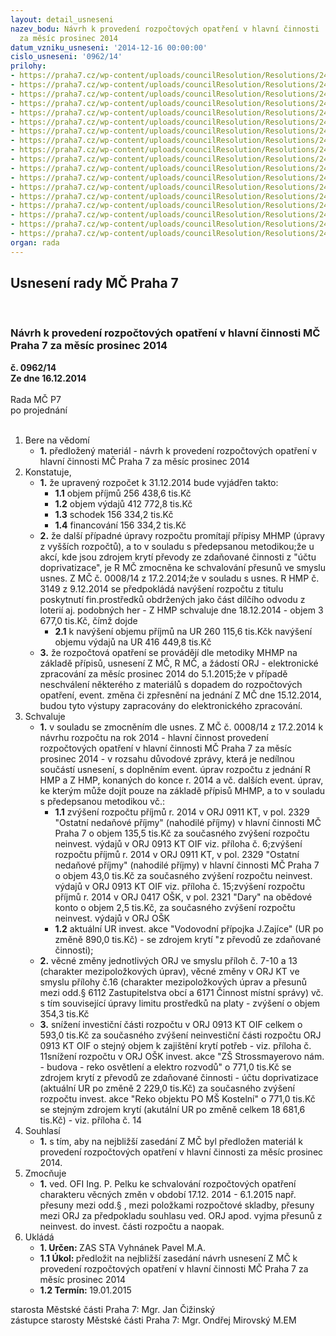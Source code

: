 ```yaml
---
layout: detail_usneseni
nazev_bodu: Návrh k provedení rozpočtových opatření v hlavní činnosti  MČ Praha 7
  za měsíc prosinec 2014
datum_vzniku_usneseni: '2014-12-16 00:00:00'
cislo_usneseni: '0962/14'
prilohy:
- https://praha7.cz/wp-content/uploads/councilResolution/Resolutions/24419/59-14-14roprosinec.doc
- https://praha7.cz/wp-content/uploads/councilResolution/Resolutions/24419/59-14-p2_089.doc
- https://praha7.cz/wp-content/uploads/councilResolution/Resolutions/24419/59-14-p3_0901.doc
- https://praha7.cz/wp-content/uploads/councilResolution/Resolutions/24419/59-14-p4_910.doc
- https://praha7.cz/wp-content/uploads/councilResolution/Resolutions/24419/59-14-p5_0817.doc
- https://praha7.cz/wp-content/uploads/councilResolution/Resolutions/24419/59-14-p60001.pdf
- https://praha7.cz/wp-content/uploads/councilResolution/Resolutions/24419/59-14-p70001.pdf
- https://praha7.cz/wp-content/uploads/councilResolution/Resolutions/24419/59-14-p80001.pdf
- https://praha7.cz/wp-content/uploads/councilResolution/Resolutions/24419/59-14-p90001.pdf
- https://praha7.cz/wp-content/uploads/councilResolution/Resolutions/24419/59-14-p100001.pdf
- https://praha7.cz/wp-content/uploads/councilResolution/Resolutions/24419/59-14-p110001.pdf
- https://praha7.cz/wp-content/uploads/councilResolution/Resolutions/24419/59-14-p120001.pdf
- https://praha7.cz/wp-content/uploads/councilResolution/Resolutions/24419/59-14-p130001.pdf
- https://praha7.cz/wp-content/uploads/councilResolution/Resolutions/24419/59-14-p140001.pdf
- https://praha7.cz/wp-content/uploads/councilResolution/Resolutions/24419/59-14-p150001.pdf
- https://praha7.cz/wp-content/uploads/councilResolution/Resolutions/24419/59-14-p160001.pdf
- https://praha7.cz/wp-content/uploads/councilResolution/Resolutions/24419/59-14-p_______usnesen%c4%83%c2%ad_rady_hmp_-_pdf.pdf
- https://praha7.cz/wp-content/uploads/councilResolution/Resolutions/24419/59-14-naza14prosinec.doc
organ: rada
---
```

<div id="ucUsn_pList" class="usn">
	<span><h2>Usnesení rady MČ Praha 7 </h2>
<br></span><div class="standBody">
<span><h3>Návrh k provedení rozpočtových opatření v hlavní činnosti  MČ Praha 7 za měsíc prosinec 2014</h3></span><div class="center">
		<strong>č. 0962/14</strong><br>
	</div>
<div class="center">
		<strong>Ze dne 16.12.2014</strong><br><br>
	</div>Rada MČ P7<br> po projednání<br><br><ol>
<li>Bere na vědomí<ul><li>
<strong>1.</strong> předložený materiál - návrh k provedení rozpočtových opatření v hlavní činnosti  MČ Praha 7 za měsíc prosinec 2014</li></ul>
</li>
<li>Konstatuje,<ul>
<li>
<strong>1.</strong> že upravený rozpočet k 31.12.2014 bude vyjádřen takto:<ul>
<li>
<strong>1.1</strong> objem příjmů      256 438,6 tis.Kč</li>
<li>
<strong>1.2</strong> objem výdajů     412 772,8 tis.Kč</li>
<li>
<strong>1.3</strong> schodek              156 334,2 tis.Kč</li>
<li>
<strong>1.4</strong> financování        156 334,2 tis.Kč</li>
</ul>
</li>
<li>
<strong>2.</strong> že další případné úpravy rozpočtu promítají  přípisy MHMP (úpravy z vyšších rozpočtů), a to v souladu s předepsanou metodikou;že u akcí, kde jsou zdrojem krytí  převody ze zdaňované činnosti z  "účtu doprivatizace", je R MČ  zmocněna ke schvalování přesunů ve smyslu usnes.  Z MČ č. 0008/14 z 17.2.2014;že v souladu s usnes. R HMP č. 3149 z 9.12.2014 se předpokládá navýšení rozpočtu z titulu poskytnutí fin.prostředků obdržených jako část dílčího odvodu z loterií aj. podobných her - Z HMP schvaluje dne 18.12.2014 - objem 3 677,0 tis.Kč, čímž dojde<ul><li>
<strong>2.1</strong> k navýšení objemu příjmů na UR 260 115,6 tis.Kčk navýšení objemu výdajů na UR 416 449,8 tis.Kč</li></ul>
</li>
<li>
<strong>3.</strong> že rozpočtová opatření se provádějí dle metodiky MHMP na základě přípisů, usnesení Z MČ,  R MČ, a žádostí ORJ - elektronické zpracování za měsíc prosinec  2014  do 5.1.2015;že v případě neschválení některého z materiálů s dopadem do rozpočtových opatření, event. změna či zpřesnění na jednání Z MČ dne 15.12.2014, budou tyto výstupy zapracovány do elektronického zpracování.</li>
</ul>
</li>
<li>Schvaluje<ul>
<li>
<strong>1.</strong> v souladu se zmocněním dle usnes. Z MČ č. 0008/14 z 17.2.2014 k návrhu rozpočtu na rok 2014 - hlavní činnost  provedení rozpočtových opatření v hlavní činnosti MČ Praha 7 za měsíc prosinec 2014 - v rozsahu důvodové zprávy, která je nedílnou součástí usnesení, s doplněním event. úprav rozpočtu z jednání   R HMP a Z HMP, konaných do konce r. 2014 a vč. dalších event.  úprav, ke kterým může dojít pouze na základě přípisů MHMP, a to v souladu s předepsanou metodikou vč.:<ul>
<li>
<strong>1.1</strong> zvýšení rozpočtu příjmů  r. 2014 v ORJ 0911 KT,  v pol. 2329 "Ostatní nedaňové příjmy" (nahodilé příjmy)  v hlavní činnosti MČ Praha 7 o objem 135,5 tis.Kč za současného zvýšení rozpočtu neinvest. výdajů v ORJ 0913 KT  OIF viz. příloha č. 6;zvýšení rozpočtu příjmů  r. 2014 v ORJ 0911 KT,  v pol. 2329 "Ostatní nedaňové příjmy" (nahodilé příjmy)  v hlavní činnosti MČ Praha 7 o objem 43,0 tis.Kč za současného zvýšení rozpočtu neinvest. výdajů v ORJ 0913 KT  OIF viz. příloha č. 15;zvýšení rozpočtu příjmů r. 2014 v ORJ 0417 OŠK, v pol. 2321 "Dary" na obědové konto o objem 2,5 tis.Kč, za současného zvýšení rozpočtu neinvest. výdajů v ORJ OŠK </li>
<li>
<strong>1.2</strong> aktuální UR invest. akce "Vodovodní přípojka J.Zajíce" (UR po změně 890,0 tis.Kč) - se zdrojem krytí "z převodů ze zdaňované činnosti); </li>
</ul>
</li>
<li>
<strong>2.</strong> věcné změny jednotlivých ORJ ve smyslu příloh č. 7-10 a 13 (charakter mezipoložkových úprav),  věcné změny v ORJ KT ve smyslu přílohy č.16 (charakter mezipoložkových úprav a  přesunů mezi odd.§ 6112 Zastupitelstva obcí a 6171 Činnost místní správy) vč. s tím související úpravy limitu prostředků na platy - zvýšení o objem 354,3 tis.Kč</li>
<li>
<strong>3.</strong> snížení investiční části rozpočtu v ORJ 0913 KT OIF celkem o 593,0 tis.Kč za současného zvýšení neinvestiční části rozpočtu  ORJ 0913 KT OIF o stejný objem k zajištění krytí potřeb - viz. příloha č. 11snížení rozpočtu v ORJ OŠK invest. akce "ZŠ Strossmayerovo nám. - budova - reko osvětlení a elektro rozvodů" o 771,0 tis.Kč se zdrojem krytí z převodů ze zdaňované činnosti - účtu doprivatizace (aktuální UR po změně 2 229,0 tis.Kč)  za současného zvýšení rozpočtu invest. akce "Reko objektu PO MŠ Kostelní" o 771,0 tis.Kč se stejným zdrojem krytí (akutální UR po změně celkem 18 681,6 tis.Kč) - viz. příloha č. 14 </li>
</ul>
</li>
<li>Souhlasí<ul><li>
<strong>1.</strong> s tím, aby na nejbližší  zasedání Z MČ byl předložen materiál k provedení rozpočtových opatření v hlavní činnosti za měsíc prosinec 2014.</li></ul>
</li>
<li>Zmocňuje<ul><li>
<strong>1.</strong> ved.  OFI Ing. P. Pelku  ke schvalování  rozpočtových opatření charakteru věcných změn v období 17.12. 2014 - 6.1.2015  např. přesuny mezi odd.§ , mezi položkami rozpočtové skladby, přesuny mezi ORJ za předpokladu souhlasu  ved. ORJ apod. vyjma přesunů z neinvest. do invest. části rozpočtu a naopak. </li></ul>
</li>
<li>Ukládá<ul>
<li>
<strong>1. Určen: </strong>ZAS STA Vyhnánek Pavel M.A.</li>
<li>
<strong>1.1 Úkol: </strong>předložit na nejbližší zasedání návrh usnesení Z MČ k provedení rozpočtových opatření v hlavní činnosti MČ Praha 7 za měsíc prosinec 2014 </li>
<li>
<strong>1.2 Termín: </strong>19.01.2015</li>
</ul>
</li>
</ol>starosta Městské části Praha 7: Mgr. Jan Čižinský<br>zástupce starosty Městské části Praha 7: Mgr. Ondřej Mirovský M.EM 
</div>
</div>